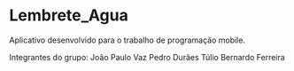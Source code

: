 # Lembrete_Agua
Aplicativo desenvolvido para o trabalho de programação mobile.

Integrantes do grupo:
João Paulo Vaz
Pedro Durães
Túlio Bernardo Ferreira
